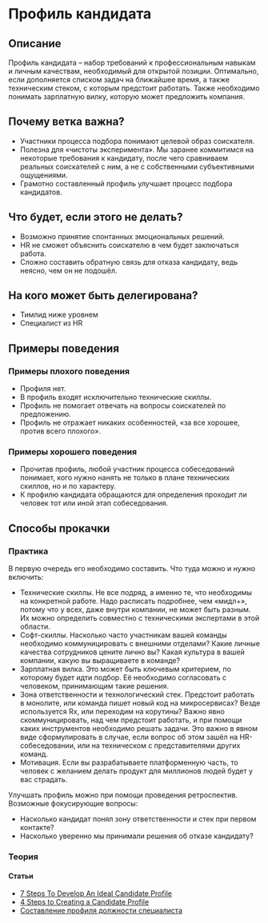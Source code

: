 # Профиль кандидата
## Описание
Профиль кандидата – набор требований к профессиональным навыкам и личным качествам, необходимый для открытой позиции. Оптимально, если дополняется списком задач на ближайшее время, а также техническим стеком, с которым предстоит работать. Также необходимо понимать зарплатную вилку, которую может предложить компания.

## Почему ветка важна?
- Участники процесса подбора понимают целевой образ соискателя.
- Полезна для «чистоты эксперимента». Мы заранее коммитимся на некоторые требования к кандидату, после чего сравниваем реальных соискателей с ним, а не с собственными субъективными ощущениями.
- Грамотно составленный профиль улучшает процесс подбора кандидатов.

## Что будет, если этого не делать?
- Возможно принятие спонтанных эмоциональных решений.
- HR не сможет объяснить соискателю в чем будет заключаться работа.
- Сложно составить обратную связь для отказа кандидату, ведь неясно, чем он не подошёл.

## На кого может быть делегирована?
- Тимлид ниже уровнем
- Специалист из HR

## Примеры поведения
### Примеры плохого поведения
- Профиля нет.
- В профиль входят исключительно технические скиллы.
- Профиль не помогает отвечать на вопросы соискателей по предложению.
- Профиль не отражает никаких особенностей, «за все хорошее, против всего плохого».

### Примеры хорошего поведения
- Прочитав профиль, любой участник процесса собеседований понимает, кого нужно нанять не только в плане технических скиллов, но и по характеру.
- К профилю кандидата обращаются для определения проходит ли человек тот или иной этап собеседования.

## Способы прокачки

### Практика
В первую очередь его необходимо составить. Что туда можно и нужно включить:
- Технические скиллы. Не все подряд, а именно те, что необходимы на конкретной работе. Надо расписать подробнее, чем «мидл+», потому что у всех, даже внутри компании, не может быть разным. Их можно определить совместно с техническими экспертами в этой области.
- Софт-скиллы. Насколько часто участникам вашей команды необходимо коммуницировать с внешними отделами? Какие личные качества сотрудников цените лично вы? Какая культура в вашей компании, какую вы выращиваете в команде?
- Зарплатная вилка. Это может быть ключевым критерием, по которому будет идти подбор. Её необходимо согласовать с человеком, принимающим такие решения.
- Зона ответственности и технологический стек. Предстоит работать в монолите, или команда пишет новый код на микросервисах? Везде используется Rx, или переходим на корутины? Важно явно скоммуницировать, над чем предстоит работать, и при помощи каких инструментов необходимо решать задачи. Это важно в явном виде сформулировать в случае, если вопрос об этом зашёл на HR-собеседовании, или на техническом с представителями других команд.
- Мотивация. Если вы разрабатываете платформенную часть, то человек с желанием делать продукт для миллионов людей будет у вас страдать.

Улучшать профиль можно при помощи проведения ретроспектив. Возможные фокусирующие вопросы:
- Насколько кандидат понял зону ответственности и стек при первом контакте?
- Насколько уверенно мы принимали решения об отказе кандидату?

### Теория
#### Статьи
- [7 Steps To Develop An Ideal Candidate Profile](https://harver.com/blog/ideal-candidate-profile/)
- [4 Steps to Creating a Candidate Profile](https://www.preemploymentassessments.com/4-steps-creating-candidate-profile)
- [Составление профиля должности специалиста](https://www.hr-agent.ru/kadrovye-voprosy-otvety/rekruting/sostavlenie-dolzhnosti-spetsialista/)
